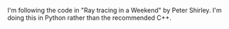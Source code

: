 I'm following the code in "Ray tracing in a Weekend" by Peter Shirley. I'm doing this in Python rather than the recommended C++.

